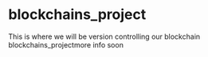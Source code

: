 # blockchains_project
This is where we will be version controlling our blockchain blockchains_projectmore info soon
